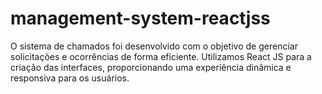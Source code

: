 # management-system-reactjss
O sistema de chamados foi desenvolvido com o objetivo de gerenciar solicitações e ocorrências de forma eficiente. Utilizamos React JS para a criação das interfaces, proporcionando uma experiência dinâmica e responsiva para os usuários.
